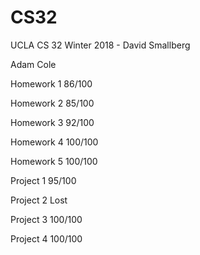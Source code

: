 # CS32
UCLA CS 32 Winter 2018 - David Smallberg

Adam Cole


Homework 1    86/100

Homework 2    85/100

Homework 3    92/100

Homework 4    100/100

Homework 5    100/100


Project 1   95/100

Project 2   Lost

Project 3   100/100

Project 4   100/100
